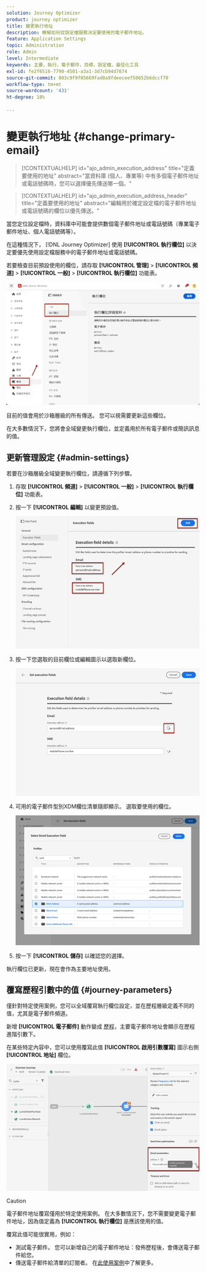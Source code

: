 ```yaml
---
solution: Journey Optimizer
product: journey optimizer
title: 變更執行地址
description: 瞭解如何從設定檔服務決定要使用的電子郵件地址。
feature: Application Settings
topic: Administration
role: Admin
level: Intermediate
keywords: 主要，執行，電子郵件，目標，設定檔，最佳化工具
exl-id: fe2f6516-7790-4501-a3a1-3d7cb94d7874
source-git-commit: 803c9f9f05669fad0a9fdeeceef58652b6dccf70
workflow-type: tm+mt
source-wordcount: '431'
ht-degree: 18%

---
```


# 變更執行地址 {#change-primary-email}

>[!CONTEXTUALHELP]
>id="ajo_admin_execution_address"
>title="定義要使用的地址"
>abstract="當資料庫 (個人、專業等) 中有多個電子郵件地址或電話號碼時，您可以選擇優先傳送哪一個。"

>[!CONTEXTUALHELP]
>id="ajo_admin_execution_address_header"
>title="定義要使用的地址"
>abstract="編輯用於確定設定檔的電子郵件地址或電話號碼的欄位以優先傳送。"

當您定位設定檔時，資料庫中可能會提供數個電子郵件地址或電話號碼（專業電子郵件地址、個人電話號碼等）。

在這種情況下， [!DNL Journey Optimizer] 使用 **[!UICONTROL 執行欄位]** 以決定要優先使用設定檔服務中的電子郵件地址或電話號碼。

若要檢查目前預設使用的欄位，請存取 **[!UICONTROL 管理]** > **[!UICONTROL 頻道]** > **[!UICONTROL 一般]** > **[!UICONTROL 執行欄位]** 功能表。

![](assets/primary-address-execution-fields.png)

目前的值會用於沙箱層級的所有傳送。 您可以視需要更新這些欄位。

在大多數情況下，您將會全域變更執行欄位，並定義用於所有電子郵件或簡訊訊息的值。 <!--[Learn how](#admin-settings)-->

<!--In some specific use cases only, you can override the value set globally and define a different value at the journey level. [Learn more](#journey-parameters)-->

## 更新管理設定 {#admin-settings}

若要在沙箱層級全域變更執行欄位，請遵循下列步驟。

1. 存取  **[!UICONTROL 頻道]** > **[!UICONTROL 一般]** > **[!UICONTROL 執行欄位]** 功能表。

1. 按一下 **[!UICONTROL 編輯]** 以變更預設值。

   ![](assets/primary-address.png)

1. 按一下您選取的目前欄位或編輯圖示以選取新欄位。

   ![](assets/primary-address-edit.png)

1. 可用的電子郵件型別XDM欄位清單隨即顯示。 選取要使用的欄位。

   ![](assets/primary-address-select-field.png)

1. 按一下 **[!UICONTROL 儲存]** 以確認您的選擇。

執行欄位已更新，現在會作為主要地址使用。

<!--1. You can also select an additional field to use as secondary email address. This allows you to determine which field to use if the primary field is empty for a profile. -->

## 覆寫歷程引數中的值 {#journey-parameters}

僅針對特定使用案例，您可以全域覆寫執行欄位設定，並在歷程層級定義不同的值，尤其是電子郵件頻道。

新增 **[!UICONTROL 電子郵件]** 動作變成 [歷程](../email/create-email.md#create-email-journey-campaign)，主要電子郵件地址會顯示在歷程進階引數下。

在某些特定內容中，您可以使用覆寫此值 **[!UICONTROL 啟用引數覆寫]** 圖示右側 **[!UICONTROL 地址]** 欄位。

![](assets/journey-enable-parameter-override.png)

>[!CAUTION]
>
>電子郵件地址覆寫僅用於特定使用案例。 在大多數情況下，您不需要變更電子郵件地址，因為值定義為 **[!UICONTROL 執行欄位]** 是應該使用的值。

覆寫此值可能很實用，例如：

* 測試電子郵件。 您可以新增自己的電子郵件地址：發佈歷程後，會傳送電子郵件給您。
* 傳送電子郵件給清單的訂閱者。 在[此使用案例](../building-journeys/message-to-subscribers-uc.md)中了解更多。
